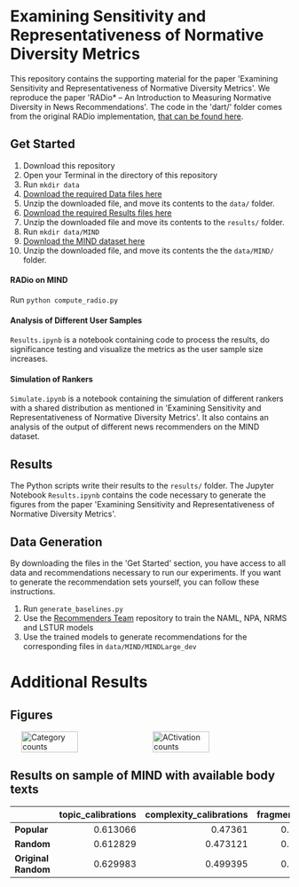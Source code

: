 # Examining Sensitivity and Representativeness of Normative Diversity Metrics

This repository contains the supporting material for the paper 'Examining Sensitivity and Representativeness of Normative Diversity Metrics'. We reproduce the paper 'RADio* – An Introduction to Measuring Normative Diversity in News Recommendations'. The code in the 'dart/' folder comes from the original RADio implementation, [that can be found here](https://github.com/svrijenhoek/RADio). 

## Get Started

1. Download this repository
2. Open your Terminal in the directory of this repository
3. Run ```mkdir data```
4. [Download the required Data files here](https://www.dropbox.com/scl/fi/ywvdjb6g6fq9igdjz34cc/data.zip?rlkey=o1n90ipkkdrhslryjxf8xt401&st=a21hote7&dl=0)
5. Unzip the downloaded file, and move its contents to the ```data/``` folder.
6. [Download the required Results files here](https://www.dropbox.com/scl/fi/ue4fd24xzud9inuuicfvm/results.zip?rlkey=zgezncdv6wm4yfqvrictuz160&st=bitg4e4s&dl=0)
7. Unzip the downloaded file and move its contents to the ```results/``` folder.
8. Run ```mkdir data/MIND```
9. [Download the MIND dataset here](https://msnews.github.io/)
10. Unzip the downloaded file, and move its contents the the ```data/MIND/``` folder.

#### RADio on MIND

Run ```python compute_radio.py```

#### Analysis of Different User Samples

```Results.ipynb``` is a notebook containing code to process the results, do significance testing and visualize the metrics as the user sample size increases.

#### Simulation of Rankers

```Simulate.ipynb``` is a notebook containing the simulation of different rankers with a shared distribution as mentioned in 'Examining Sensitivity and Representativeness of Normative Diversity Metrics'. It also contains an analysis of the output of different news recommenders on the MIND dataset.

## Results

The Python scripts write their results to the ```results/``` folder. The Jupyter Notebook ```Results.ipynb``` contains the code necessary to generate the figures from the paper 'Examining Sensitivity and Representativeness of Normative Diversity Metrics'.

## Data Generation

By downloading the files in the 'Get Started' section, you have access to all data and recommendations necessary to run our experiments. If you want to generate the recommendation sets yourself, you can follow these instructions.

1. Run ```generate_baselines.py```
2. Use the [Recommenders Team](https://github.com/recommenders-team/recommenders) repository to train the NAML, NPA, NRMS and LSTUR models
3. Use the trained models to generate recommendations for the corresponding files in ```data/MIND/MINDLarge_dev```

# Additional Results

## Figures

<div style="display: flex; justify-content: center; align-items: center; gap: 10px;">
    <img src="results/category_counts.png" alt="Category counts" width="45%">
    <img src="results/activation_counts.png" alt="ACtivation counts" width="45%">
</div>

## Results on sample of MIND with available body texts

|                  |   topic_calibrations |   complexity_calibrations |   fragmentations |   activations |   representations |   ndcg_values |
|:-----------------|---------------------:|--------------------------:|-----------------:|--------------:|------------------:|--------------:|
| **Popular**              |             0.613066 |                  0.47361  |         0.591352 |      0.279849 |          0.232561 |      0.226078 |
| **Random**           |             0.612829 |                  0.473121 |         0.574202 |      0.280122 |          0.236508 |      0.230426 |
| **Original Random** |             0.629983 |                  0.499395 |         0.583904 |      0.319876 |          0.268683 |      0.228604 |
